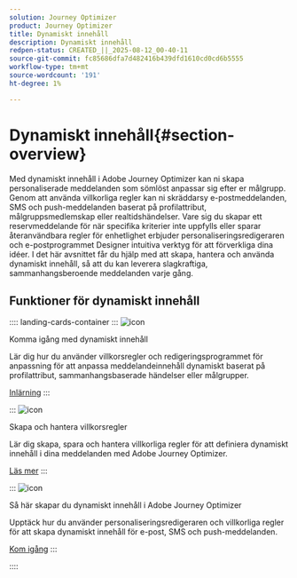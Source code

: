 ```yaml
---
solution: Journey Optimizer
product: Journey Optimizer
title: Dynamiskt innehåll
description: Dynamiskt innehåll
redpen-status: CREATED_||_2025-08-12_00-40-11
source-git-commit: fc85686dfa7d482416b439dfd1610cd0cd6b5555
workflow-type: tm+mt
source-wordcount: '191'
ht-degree: 1%

---
```



# Dynamiskt innehåll{#section-overview}

Med dynamiskt innehåll i Adobe Journey Optimizer kan ni skapa personaliserade meddelanden som sömlöst anpassar sig efter er målgrupp. Genom att använda villkorliga regler kan ni skräddarsy e-postmeddelanden, SMS och push-meddelanden baserat på profilattribut, målgruppsmedlemskap eller realtidshändelser. Vare sig du skapar ett reservmeddelande för när specifika kriterier inte uppfylls eller sparar återanvändbara regler för enhetlighet erbjuder personaliseringsredigeraren och e-postprogrammet Designer intuitiva verktyg för att förverkliga dina idéer. I det här avsnittet får du hjälp med att skapa, hantera och använda dynamiskt innehåll, så att du kan leverera slagkraftiga, sammanhangsberoende meddelanden varje gång.

## Funktioner för dynamiskt innehåll

:::: landing-cards-container
:::
![icon](https://cdn.experienceleague.adobe.com/icons/circle-play.svg)

Komma igång med dynamiskt innehåll

Lär dig hur du använder villkorsregler och redigeringsprogrammet för anpassning för att anpassa meddelandeinnehåll dynamiskt baserat på profilattribut, sammanhangsbaserade händelser eller målgrupper.

[Inlärning](../using/personalization/get-started-dynamic-content.md)
:::

:::
![icon](https://cdn.experienceleague.adobe.com/icons/list-check.svg)

Skapa och hantera villkorsregler

Lär dig skapa, spara och hantera villkorliga regler för att definiera dynamiskt innehåll i dina meddelanden med Adobe Journey Optimizer.

[Läs mer](../using/personalization/create-conditions.md)
:::

:::
![icon](https://cdn.experienceleague.adobe.com/icons/bullseye.svg)

Så här skapar du dynamiskt innehåll i Adobe Journey Optimizer

Upptäck hur du använder personaliseringsredigeraren och villkorliga regler för att skapa dynamiskt innehåll för e-post, SMS och push-meddelanden.

[Kom igång](../using/personalization/dynamic-content.md)
:::

::::
